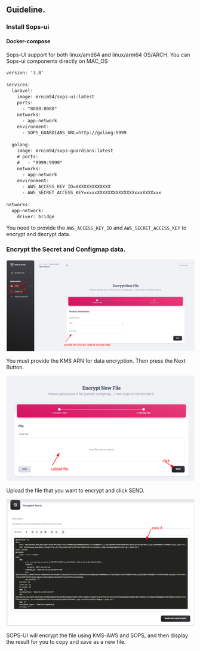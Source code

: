 ## Guideline.

### Install Sops-ui

#### Docker-compose

Sops-UI support for both linux/amd64 and linux/arm64 OS/ARCH. You can Sops-ui components directly on MAC\_OS

```plaintext
version: '3.8'

services:
  laravel:
    image: mrnim94/sops-ui:latest
    ports:
      - "8080:8080"
    networks:
      - app-network
    environment:
      - SOPS_GUARDIANS_URL=http://golang:9999

  golang:
    image: mrnim94/sops-guardians:latest
    # ports:
    #   - "9999:9999"
    networks:
      - app-network
    environment:
      - AWS_ACCESS_KEY_ID=XXXXXXXXXXXXX
      - AWS_SECRET_ACCESS_KEY=xxxxXXXXXXXXXXXXXXxxxXXXXxxx

networks:
  app-network:
    driver: bridge
```

You need to provide the `AWS_ACCESS_KEY_ID` and `AWS_SECRET_ACCESS_KEY` to encrypt and decrypt data.

### Encrypt the Secret and Configmap data.

![](https://raw.githubusercontent.com/mrnim94/sops-ui/master/docs/picture/step1-encrypt-secret.png)

You must provide the KMS ARN for data encryption. Then press the Next Button.

![](https://raw.githubusercontent.com/mrnim94/sops-ui/master/docs/picture/step2-encrypt-secret.png)

Upload the file that you want to encrypt and click SEND.

![](https://raw.githubusercontent.com/mrnim94/sops-ui/master/docs/picture/step3-encrypt-secret.png)

SOPS-UI will encrypt the file using KMS-AWS and SOPS, and then display the result for you to copy and save as a new file.

